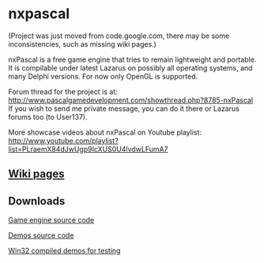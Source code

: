 # nxpascal

(Project was just moved from code.google.com, there may be some inconsistencies, such as missing wiki pages.)

nxPascal is a free game engine that tries to remain lightweight and portable. It is compilable under latest Lazarus on possibly all operating systems, and many Delphi versions. For now only OpenGL is supported.

Forum thread for the project is at: http://www.pascalgamedevelopment.com/showthread.php?8785-nxPascal
If you wish to send me private message, you can do it there or Lazarus forums too (to User137).

More showcase videos about nxPascal on Youtube playlist: http://www.youtube.com/playlist?list=PLraemX84dJwUgp9IcXUS0U4lvdwLFumA7

## [Wiki pages](Wiki)

## Downloads

[Game engine source code](latest_stable/nx_src.zip)

[Demos source code](latest_stable/nx_demos.zip)

[Win32 compiled demos for testing](latest_stable/nx_compiled_demos.zip)
